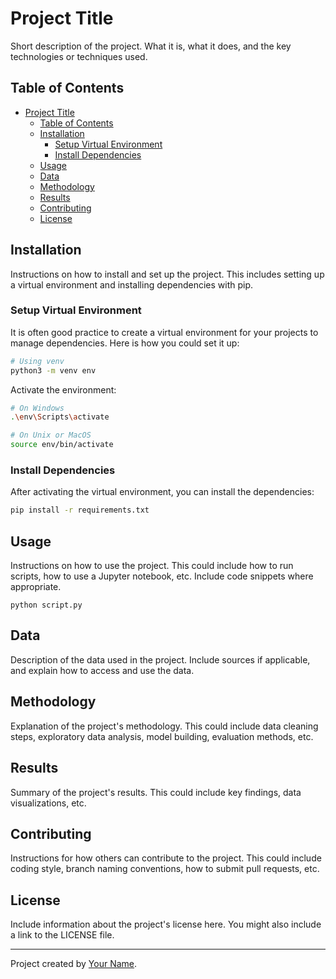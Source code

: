 # Project Title

Short description of the project. What it is, what it does, and the key technologies or techniques used.

## Table of Contents

- [Project Title](#project-title)
  - [Table of Contents](#table-of-contents)
  - [Installation](#installation)
    - [Setup Virtual Environment](#setup-virtual-environment)
    - [Install Dependencies](#install-dependencies)
  - [Usage](#usage)
  - [Data](#data)
  - [Methodology](#methodology)
  - [Results](#results)
  - [Contributing](#contributing)
  - [License](#license)




## Installation

Instructions on how to install and set up the project. This includes setting up a virtual environment and installing dependencies with pip.

### Setup Virtual Environment

It is often good practice to create a virtual environment for your projects to manage dependencies. Here is how you could set it up:

```bash
# Using venv
python3 -m venv env
```

Activate the environment:

```bash
# On Windows
.\env\Scripts\activate

# On Unix or MacOS
source env/bin/activate
```

### Install Dependencies

After activating the virtual environment, you can install the dependencies:

```bash
pip install -r requirements.txt
```



## Usage

Instructions on how to use the project. This could include how to run scripts, how to use a Jupyter notebook, etc. Include code snippets where appropriate.

```
python script.py
```

## Data

Description of the data used in the project. Include sources if applicable, and explain how to access and use the data.

## Methodology

Explanation of the project's methodology. This could include data cleaning steps, exploratory data analysis, model building, evaluation methods, etc.

## Results

Summary of the project's results. This could include key findings, data visualizations, etc.

## Contributing

Instructions for how others can contribute to the project. This could include coding style, branch naming conventions, how to submit pull requests, etc.

## License

Include information about the project's license here. You might also include a link to the LICENSE file.

---

Project created by [Your Name](your-link-if-applicable).

